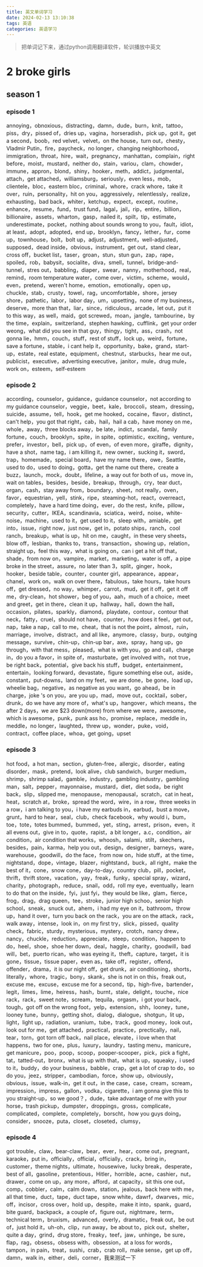 ```yaml
---
title: 英文单词学习
date: 2024-02-13 13:10:38
tags: 英语
categories: 英语学习
---
```


>把单词记下来，通过python调用翻译软件，轮训播放中英文

# 2 broke girls 

## season 1

### episode 1

annoying，obnoxious，distracting，damn，dude，burn，knit，tattoo，piss，dry，pissed of，dries up，vagina，horseradish，pick up，got it，get a second，boob，red velvet，velvet，on the house，turn out，chesty，Vladmir Putin，fire，paycheck，no longer，changing neighborhood，immigration，throat，hire，wait，pregnancy，manhattan，complain，right before，moist，mustard，neither do，stain，variou，clam，chowder，immune，appron，blond，shiny，hooker，meth，addict，judgmental，attach，get attached，williamsburg，seriously，even less，mob，clientele，bloc，eastern bloc，criminal，whore，crack whore，take it over，ruin，personality，hit on you，aggressively，relentlessly，realize，exhausting，bad back，whiter，ketchup，expect，except，routine，enhance，resume，fund，trust fund，lagal，jail，rip，entire，billion，billionaire，assets，wharton，gasp，nailed it，spilt，tip，estimate，underestimate，pocket，nothing about sounds wrong to you，fault，idiot，at least，adopt，adopted，end up，brooklyn，fancy，lether，fur，come up，townhouse，bolt，bolt up，adjust，adjustment，well-adjusted，supposed，dead inside，obvious，instrument，get out，stand clear，cross off，bucket list，taser，groan，stun，stun gun，zap，rape，spoiled，rob，babysit，socialite，diva，smell，tunnel，bridge-and-tunnel，stres out，babbling，diaper，swear，nanny，motherhood，real，remind，room temperature water，come over，victim，scheme，would，even，pretend，weren't home，emotion，emotionally，open up，chuckle，stab，crusty，towel，rag，uncomfortable，shore，jersey shore，pathetic，labor，labor day，um，upsetting，none of my business，deserve，more than that，liar，since，ridiculous，arcade，let out，put it to this way，as well，maid，got screwed，moan，jangle，tambourine，by the time，explain，switzerland，stephen hawking，cufflink，get your order weong，what did you see in that guy，thingy，tight，ass，crash，not gonna lie，hmm，couch，stuff，rest of stuff，lock up，weird，fortune，save a fortune，stable，i cant help it，opportunity，bake，grand，start-up，estate，real estate，equipment，chestnut，starbucks，hear me out，publicist，executive，advertising executive，janitor，mule，drug mule，work on，esteem，self-esteem

### episode 2

according，counselor，guidance，guidance counselor，not according to my guidance counselor，veggie，beet，kale，broccoli，steam，dressing，suicide，assume，tell，hook，get me hooked，cocaine，flavor，distinct，can't help，you got that right，cab，hail，hail a cab，have money on me，whole，away，three blocks away，be late，indict，scandal，family fortune，couch，brooklyn，spite，in spite，optimistic，exciting，venture，prefer，investor，bell，pick up，of even，of even more，giraffe，dignity，have a shot，name tag，i am killing it，new owner，sucking it，sword，trap，homemade，special board，have my name there，owe，Seattle，used to do，used to doing，gotta，get the name out there，create a buzz，launch，mock，doubt，lifeline，a way out for both of us，move in，wait on tables，besides，beside，breakup，through，cry，tear duct，organ，cash，stay away from，boundary，sheet，not really，oven，favor，equestrian，yell，stink，ripe，steaming-hot，react，overreact，completely，have a hard time doing，ever，do the rest，knife，pillow，security，cutter，IKEA，scandinavia，sciatica，weird，noise，white-noise，machine，used to it，get used to it，sleep with，amiable，get into，issue，right now，just now，get in，potato ships，ranch，cool ranch，breakup，what is up，hit on me，caught，in these very sheets，blow off，lesbian，thanks to，trans，transaction，showing up，relation，straight up，feel this way，what is going on，can i get a hit off that，shade，from now on，vampire，market，marketing，water is off，a pipe broke in the street，assure，no later than 3，split，ginger，hook，hooker，beside table，counter，counter girl，appearance，appear，chanel，work on，walk on over there，fabulous，take hours，take hours off，get dressed，no way，whimper，carrot，mud，get it off，get it off me，dry-clean，hot shower，beg of you，aah，much of a choice，meet and greet，get in there，clean it up，hallway，hall，down the hall，occasion，pilates，sparkly，diamond，playdate，contour，contour that neck，fatty，cruel，should not have，counter，how does it feel，get out，nap，take a nap，call to me，cheat，that is not the point，almost，ruin，marriage，involve，distract，and all like，anymore，classy，burp，outging message，survive，chin-up，chin-up bar，axe，spray，hang up，go through，with that mess，pleased，what is with you，go and call，charge in，do you a favor，in spite of，masturbate，get involved with，not true，be right back，potential，give back his stuff，budget，entertainment，entertain，looking forward，devastate，figure something else out，aside，constant，put-downs，land on my feet，we are done，be gone，load up，wheelie bag，negative，as negative as you want，go ahead，be in charge，joke 's on you，are you up，mad，move out，cocktail，sober，drunk，do we have any more of，what's up，hangover，which means，the after 2 days，we are $23 down(more)  from where we were，awesome，which is awesome，punk，punk ass ho，promise，replace，meddle in，meddle，no longer，laughted，threw up，wonder，puke，void，contract，coffee place，whoa，get going，upset

### episode 3

hot food，a hot man，section，gluten-free，allergic，disorder，eating disorder，mask，pretend，look alive，club sandwich，burger medium，shrimp，shrimp salad，gamble，industry，gambling industry，gambling man，salt，pepper，mayonnaise，mustard，diet，diet soda，be right back，slip，slipped me，menopause，menopausal，scratch，cat in heat，heat，scratch at，broke，spread the word，wire，in a row，three weeks in a row，i am talking to you，i have my earbuds in，earbud，bust a move，grunt，hard to hear，seal，club，check facebook，why would i，bum，toe，tote，totes bummed，bummed，yet，sting，arrest，prison，even，it all evens out，give in to，quote，rapist，a bit longer，a.c，condition，air condition，air condition that works，whoosh，salami，stilt，skechers，besides，pain，karma，help you out，design，designer，barneys，ware，warehouse，goodwill，do the face，from now on，hide stuff，at the time，nightstand，dope，vintage，blazer，nightstand，buck，all right，make the best of it，cone，snow cone，day-to-day，country club，pill，pocket，thrift，thrift store，vacation，yay，freak，funky，special spray，wizard，charity，photograph，reduce，snail，odd，roll my eye，eventually，learn to do that on the inside，fyi，just fyi，they would be like，glam，fierce，frog，drag，drag queen，tee，stroke，junior high schoo，senior high school，sneak，snuck out，ahem，i had my eye on it，bathroom，throw up，hand it over，turn you back on the rack，you are on the attack，rack，walk away，intense，look in，on my first try，slick，pissed，quality check，fabric，sturdy，mysterious，mystery，crotch，nancy drew，nancy，chuckle，reduction，appreciate，steep，condition，happen to do，heel，shoe，shoe her down，deal，haggle，charity，goodwill，bad will，bet，puerto rican，who was eyeing it，theft，capture，target，it is gone，tissue，tissue paper，even as，take off，register，offend，offender，drama，it is our night off，get drunk，air conditioning，shorts，literally，whore，tragic，bony，skank，she is not in on this，freak out，excuse me，excuse，excuse me for a second，tip，high-five，bartender，legit，limes，lime，heiress，hash，burnt，stale，delight，touche，nice rack，rack，sweet note，scream，tequila，orgasm，i got your back，tough，got off on the wrong foot，yelp，extension，shh，looney，tune，looney tune，bunny，getting shot，dialog，dialogue，shotgun，lit up，light，light up，radiation，uranium，tube，track，good money，look out，look out for me，get attached，practical，practice，prectically，nail，tear，torn，got torn off back，nail place，elevate，i love when that happens，two for one，plus，luxury，laundry，tasting menu，manicure，get manicure，poo，poop，scoop，pooper-scooper，pick，pick a fight，tat，tatted-out，bronx，what is up with that，what is up，squeaky，i used to it，buddy，do your business，babble，crap，get a lot of crap to do，so do you，jeez，stripper，cambodian，force，show up，obviously，obvious，issue，walk-in，get it out，in the case，case，cream，scream，impression，impress，gallon，vodka，cigarette，i am gonna give this to you straight-up，so we good？，dude，take advantage of me with your horse，trash pickup，dumpster，droppings，gross，complicate，complicated，complete，completely，borscht，how you guys doing，consider，snooze，puta，closet，closeted，clumsy，

### episode 4

got trouble，claw，bear-claw，bear，ever，hear，come out，pregnant，karaoke，put in，officially，official，officially，crack，bring in，customer，theme nights，ultimate，housewive，lucky break，desperate，best of all，gasoline，pretentious，Hitler，horrible，acne，cashier，nut，drawer，come on up，any more，afford，at capacity，sit this one out，comp，cobbler，calm，calm down，station，jealous，back here with me，all that time，duct，tape，duct tape，snow white，dawrf，dwarves，mic，off，incisor，cross over，hold up，despite，make it into，spank，guard，bite guard，backpack，a couple of，figure out，nightmare，term，technical term，bruxism，advanced，overly，dramatic，freak out，be out of，just hold it，uh-oh，clip，run away，be about to，pick out，shelter，quite a day，grind，drug store，freaky，teef，jaw，unhinge，be sure，flap，rag，obsess，obsess with，obsession，at a loss for words，tampon，in pain，treat，sushi，crab，crab roll，make sense，get up off，damn，walk in，either，deli，corner，我来测试一下
